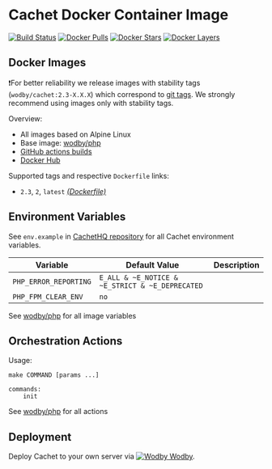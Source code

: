 # Cachet Docker Container Image

[![Build Status](https://github.com/wodby/cachet/workflows/Build%20docker%20image/badge.svg)](https://github.com/wodby/cachet/actions)
[![Docker Pulls](https://img.shields.io/docker/pulls/wodby/cachet.svg)](https://hub.docker.com/r/wodby/cachet)
[![Docker Stars](https://img.shields.io/docker/stars/wodby/cachet.svg)](https://hub.docker.com/r/wodby/cachet)
[![Docker Layers](https://images.microbadger.com/badges/image/wodby/cachet.svg)](https://microbadger.com/images/wodby/cachet)

## Docker Images

❗For better reliability we release images with stability tags (`wodby/cachet:2.3-X.X.X`) which correspond to [git tags](https://github.com/wodby/cachet/releases). We strongly recommend using images only with stability tags. 

Overview:

- All images based on Alpine Linux
- Base image: [wodby/php](https://github.com/wodby/php)
- [GitHub actions builds](https://github.com/wodby/cachet/actions) 
- [Docker Hub](https://hub.docker.com/r/wodby/cachet)

Supported tags and respective `Dockerfile` links:

- `2.3`, `2`, `latest` [_(Dockerfile)_](https://github.com/wodby/cachet/tree/master/Dockerfile)

## Environment Variables

See `env.example` in [CachetHQ repository](https://github.com/CachetHQ/Cachet) for all Cachet environment variables.

| Variable              | Default Value                                   | Description |
| -----------------     | ------------------                              | ----------- |
| `PHP_ERROR_REPORTING` | `E_ALL & ~E_NOTICE & ~E_STRICT & ~E_DEPRECATED` |             |
| `PHP_FPM_CLEAR_ENV`   | `no`                                            |             |

See [wodby/php](https://github.com/wodby/php) for all image variables

## Orchestration Actions

Usage:
```
make COMMAND [params ...]
 
commands:
    init
```

See [wodby/php](https://github.com/wodby/php) for all actions

## Deployment

Deploy Cachet to your own server via [![Wodby](https://www.google.com/s2/favicons?domain=wodby.com) Wodby](https://wodby.com).
